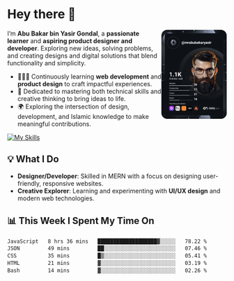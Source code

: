 # Hey there 👋  

<a href="https://app.daily.dev/Abubakar_Yasir"><img src="https://github.com/AbubakarYasir/AbubakarYasir/blob/main/devcard.svg" align="right" width="150" alt="Abubakar Yasir's Dev Card"/></a>

I’m **Abu Bakar bin Yasir Gondal**, a **passionate learner** and **aspiring product designer and developer**. Exploring new ideas, solving problems, and creating designs and digital solutions that blend functionality and simplicity.  

- 👨🏻‍💻 Continuously learning **web development** and **product design** to craft impactful experiences.  
- 👤 Dedicated to mastering both technical skills and creative thinking to bring ideas to life.  
- 🌍 Exploring the intersection of design, development, and Islamic knowledge to make meaningful contributions.  

[![My Skills](https://skillicons.dev/icons?i=js,mongodb,express,react,nodejs,sass,vscode,linux,heroku)](Skills)  

## 💡 What I Do  
- **Designer/Developer**: Skilled in MERN with a focus on designing user-friendly, responsive websites.  
- **Creative Explorer**: Learning and experimenting with **UI/UX design** and modern web technologies.  

## 📊 This Week I Spent My Time On  
<!--START_SECTION:waka-->

```txt
JavaScript   8 hrs 36 mins   ███████████████████▓░░░░░   78.22 %
JSON         49 mins         ██░░░░░░░░░░░░░░░░░░░░░░░   07.46 %
CSS          35 mins         █▒░░░░░░░░░░░░░░░░░░░░░░░   05.41 %
HTML         21 mins         ▓░░░░░░░░░░░░░░░░░░░░░░░░   03.19 %
Bash         14 mins         ▓░░░░░░░░░░░░░░░░░░░░░░░░   02.26 %
```

<!--END_SECTION:waka-->
